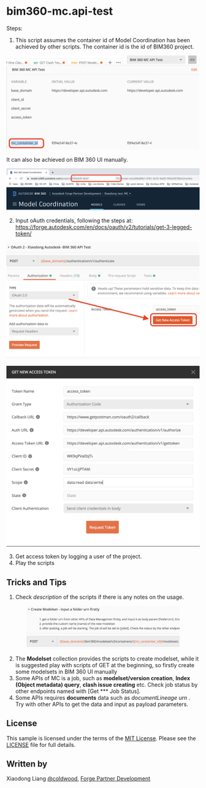 # bim360-mc.api-test

Steps:
1.	This script assumes the container id of Model Coordination has been achieved by other scripts. The container id is the id of BIM360 project.

<p align="center"><img src="./help/containterid.png" width="600" ></p>

 It can also be achieved on BIM 360 UI manually.

<p align="center"><img src="./help/projectidinui.png" width="600"></p>


2.	Input oAuth credentials, following the steps at: https://forge.autodesk.com/en/docs/oauth/v2/tutorials/get-3-legged-token/ 

 <p align="center"><img src="./help/oAuth2.png" width="600"></p> 

 <p align="center"><img src="./help/config.png" width="600"></p> 
 
3.	Get access token by logging a user of the project.
4.	Play the scripts


## Tricks and Tips
1. Check _description_ of the scripts if there is any notes on the usage.

 <p align="center"><img src="./help/desc.png" width="400"></p> 

2. The **Modelset** collection provides the scripts to create modelset, while it is suggested play with scripts of GET at the beginning, so firstly create some modelsets in BIM 360 UI manually
3. Some APIs of MC is a job, such as **modelset/version creation**, **Index (Object metadata) query**, **clash issue creating** etc. Check job status by other endpoints named with [Get *** Job Status]. 
4. Some APIs requires **documents** data such as _documentLineage urn_ . Try with other APIs to get the data and input as payload parameters.

## License

This sample is licensed under the terms of the [MIT License](http://opensource.org/licenses/MIT). Please see the [LICENSE](LICENSE) file for full details.

## Written by

Xiaodong Liang [@coldwood](https://twitter.com/coldwood), [Forge Partner Development](http://forge.autodesk.com)
